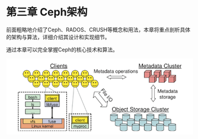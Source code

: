# 第三章 Ceph架构

前面粗略地介绍了Ceph、RADOS、CRUSH等概念和用法，本章将重点剖析具体的架构与算法，详细介绍其设计和实现细节。

通过本章可以完全掌握Ceph的核心技术和算法。

![](./ceph_architecture.png)
